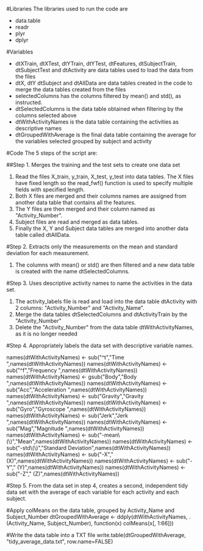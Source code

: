 #Libraries
The libraries used to run the code are 
- data.table
- readr
- plyr
- dplyr

#Variables
- dtXTrain, dtXTest, dtYTrain, dtYTest,  dtFeatures, dtSubjectTrain, dtSubjectTest and dtActivity are data tables used to load the data from the files
- dtX, dtY dtSubject and dtAllData are data tables created in the code to merge the data tables created from the files
- selectedColumns has the columns filtered by mean() and std(), as instructed.
- dtSelectedColumns is the data table obtained when filtering by the columns selected above
- dtWithActivityNames is the data table containing the activities as descriptive names
- dtGroupedWithAverage is the final data table containing the average for the variables selected grouped by subject and activity

#Code
The 5 steps of the script are:

##Step 1. Merges the training and the test sets to create one data set
1. Read the files X_train, y_train, X_test, y_test into data tables. The X files have fixed length so the read_fwf() function is used to specify multiple fields with specified length. 
2. Both X files are merged and their columns names are assigned from another data table that contains all the features. 
3. The Y files are then merged and their column named as "Activity_Number".
4. Subject files are read and merged as data tables.
5. Finally the X, Y and Subject data tables are merged into another data table called dtAllData.
    
#Step 2. Extracts only the measurements on the mean and standard deviation for each measurement.
1. The columns with mean() or std() are then filtered and a new data table is created with the name dtSelectedColumns.

#Step 3. Uses descriptive activity names to name the activities in the data set.
1. The activity_labels file is read and load into the data table dtActivity with 2 columns: "Activity_Number" and "Activity_Name".
2. Merge the data tables dtSelectedColumns and dtActivityTrain by the "Activity_Number"
3. Delete the "Activity_Number" from the data table dtWithActivityNames, as it is no longer needed

#Step 4. Appropriately labels the data set with descriptive variable names.

names(dtWithActivityNames) <- sub("^t","Time ",names(dtWithActivityNames))
names(dtWithActivityNames) <- sub("^f","Frequency ",names(dtWithActivityNames))
names(dtWithActivityNames) <- gsub("Body","Body ",names(dtWithActivityNames))
names(dtWithActivityNames) <- sub("Acc","Acceleration ",names(dtWithActivityNames))
names(dtWithActivityNames) <- sub("Gravity","Gravity ",names(dtWithActivityNames))
names(dtWithActivityNames) <- sub("Gyro","Gyroscope ",names(dtWithActivityNames))
names(dtWithActivityNames) <- sub("Jerk","Jerk ",names(dtWithActivityNames))
names(dtWithActivityNames) <- sub("Mag","Magnitude ",names(dtWithActivityNames))
names(dtWithActivityNames) <- sub("-mean\\(\\)","Mean",names(dtWithActivityNames))
names(dtWithActivityNames) <- sub("-std\\(\\)","Standard Deviation",names(dtWithActivityNames))
names(dtWithActivityNames) <- sub("-X"," (X)",names(dtWithActivityNames))
names(dtWithActivityNames) <- sub("-Y"," (Y)",names(dtWithActivityNames))
names(dtWithActivityNames) <- sub("-Z"," (Z)",names(dtWithActivityNames))

#Step 5. From the data set in step 4, creates a second, independent tidy data set with the average of each variable for each activity and each subject.

#Apply colMeans on the data table, grouped by Activity_Name and Subject_Number
dtGroupedWithAverage <- ddply(dtWithActivityNames, .(Activity_Name, Subject_Number), function(x) colMeans(x[, 1:66]))

#Write the data table into a TXT file
write.table(dtGroupedWithAverage, "tidy_average_data.txt", row.name=FALSE)
